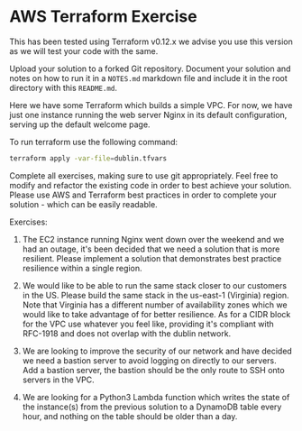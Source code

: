 # AWS Terraform Exercise

This has been tested using Terraform v0.12.x we advise you use this version as we will test your code with the same.

Upload your solution to a forked Git repository. Document your solution and notes on how to run it in a `NOTES.md` markdown file and include it in the root directory with this `README.md`.

Here we have some Terraform which builds a simple VPC. For now, we have just one instance running the web server Nginx in its default configuration, serving up the default welcome page.

To run terraform use the following command:

```bash
terraform apply -var-file=dublin.tfvars
```

Complete all exercises, making sure to use git appropriately. Feel free to modify and refactor the existing code in order to best achieve your solution. Please use AWS and Terraform best practices in order to complete your solution - which can be easily readable.

Exercises:

1. The EC2 instance running Nginx went down over the weekend and we had an outage, it's been decided that we need a solution that is more resilient. Please implement a solution that demonstrates best practice resilience within a single region.

2. We would like to be able to run the same stack closer to our customers in the US. Please build the same stack in the us-east-1 (Virginia) region. Note that Virginia has a different number of availability zones which we would like to take advantage of for better resilience. As for a CIDR block for the VPC use whatever you feel like, providing it's compliant with RFC-1918 and does not overlap with the dublin network.

3. We are looking to improve the security of our network and have decided we need a bastion server to avoid logging on directly to our servers. Add a bastion server, the bastion should be the only route to SSH onto servers in the VPC.

4. We are looking for a Python3 Lambda function which writes the state of the instance(s) from the previous solution to a DynamoDB table every hour, and nothing on the table should be older than a day.
